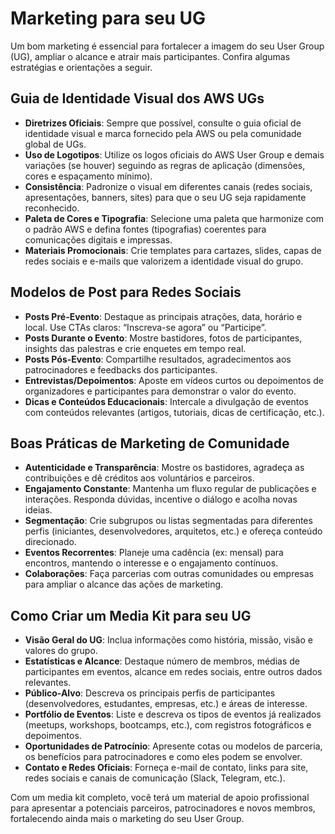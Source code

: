 ﻿# Marketing para seu UG

Um bom marketing é essencial para fortalecer a imagem do seu User Group (UG), ampliar o alcance e atrair mais participantes. Confira algumas estratégias e orientações a seguir.

## Guia de Identidade Visual dos AWS UGs
- **Diretrizes Oficiais**: Sempre que possível, consulte o guia oficial de identidade visual e marca fornecido pela AWS ou pela comunidade global de UGs.  
- **Uso de Logotipos**: Utilize os logos oficiais do AWS User Group e demais variações (se houver) seguindo as regras de aplicação (dimensões, cores e espaçamento mínimo).  
- **Consistência**: Padronize o visual em diferentes canais (redes sociais, apresentações, banners, sites) para que o seu UG seja rapidamente reconhecido.  
- **Paleta de Cores e Tipografia**: Selecione uma paleta que harmonize com o padrão AWS e defina fontes (tipografias) coerentes para comunicações digitais e impressas.  
- **Materiais Promocionais**: Crie templates para cartazes, slides, capas de redes sociais e e-mails que valorizem a identidade visual do grupo.

## Modelos de Post para Redes Sociais
- **Posts Pré-Evento**: Destaque as principais atrações, data, horário e local. Use CTAs claros: “Inscreva-se agora” ou “Participe”.  
- **Posts Durante o Evento**: Mostre bastidores, fotos de participantes, insights das palestras e crie enquetes em tempo real.  
- **Posts Pós-Evento**: Compartilhe resultados, agradecimentos aos patrocinadores e feedbacks dos participantes.  
- **Entrevistas/Depoimentos**: Aposte em vídeos curtos ou depoimentos de organizadores e participantes para demonstrar o valor do evento.  
- **Dicas e Conteúdos Educacionais**: Intercale a divulgação de eventos com conteúdos relevantes (artigos, tutoriais, dicas de certificação, etc.).

## Boas Práticas de Marketing de Comunidade
- **Autenticidade e Transparência**: Mostre os bastidores, agradeça as contribuições e dê créditos aos voluntários e parceiros.  
- **Engajamento Constante**: Mantenha um fluxo regular de publicações e interações. Responda dúvidas, incentive o diálogo e acolha novas ideias.  
- **Segmentação**: Crie subgrupos ou listas segmentadas para diferentes perfis (iniciantes, desenvolvedores, arquitetos, etc.) e ofereça conteúdo direcionado.  
- **Eventos Recorrentes**: Planeje uma cadência (ex: mensal) para encontros, mantendo o interesse e o engajamento contínuos.  
- **Colaborações**: Faça parcerias com outras comunidades ou empresas para ampliar o alcance das ações de marketing.

## Como Criar um Media Kit para seu UG
- **Visão Geral do UG**: Inclua informações como história, missão, visão e valores do grupo.  
- **Estatísticas e Alcance**: Destaque número de membros, médias de participantes em eventos, alcance em redes sociais, entre outros dados relevantes.  
- **Público-Alvo**: Descreva os principais perfis de participantes (desenvolvedores, estudantes, empresas, etc.) e áreas de interesse.  
- **Portfólio de Eventos**: Liste e descreva os tipos de eventos já realizados (meetups, workshops, bootcamps, etc.), com registros fotográficos e depoimentos.  
- **Oportunidades de Patrocínio**: Apresente cotas ou modelos de parceria, os benefícios para patrocinadores e como eles podem se envolver.  
- **Contato e Redes Oficiais**: Forneça e-mail de contato, links para site, redes sociais e canais de comunicação (Slack, Telegram, etc.).  

Com um media kit completo, você terá um material de apoio profissional para apresentar a potenciais parceiros, patrocinadores e novos membros, fortalecendo ainda mais o marketing do seu User Group.
